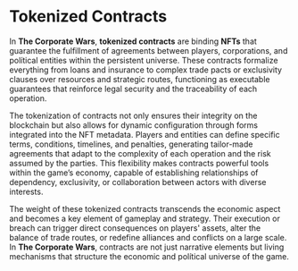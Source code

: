 # Tokenized Contracts

In **The Corporate Wars**, **tokenized contracts** are binding **NFTs** that guarantee the fulfillment of agreements between players, corporations, and polítical entities within the persistent universe. These contracts formalize everything from loans and insurance to complex trade pacts or exclusivity clauses over resources and strategic routes, functioning as executable guarantees that reinforce legal security and the traceability of each operation.

The tokenization of contracts not only ensures their integrity on the blockchain but also allows for dynamic configuration through forms integrated into the NFT metadata. Players and entities can define specific terms, conditions, timelines, and penalties, generating tailor-made agreements that adapt to the complexity of each operation and the risk assumed by the parties. This flexibility makes contracts powerful tools within the game’s economy, capable of establishing relationships of dependency, exclusivity, or collaboration between actors with diverse interests.

The weight of these tokenized contracts transcends the economic aspect and becomes a key element of gameplay and strategy. Their execution or breach can trigger direct consequences on players' assets, alter the balance of trade routes, or redefine alliances and conflicts on a large scale. In **The Corporate Wars**, contracts are not just narrative elements but living mechanisms that structure the economic and polítical universe of the game.
